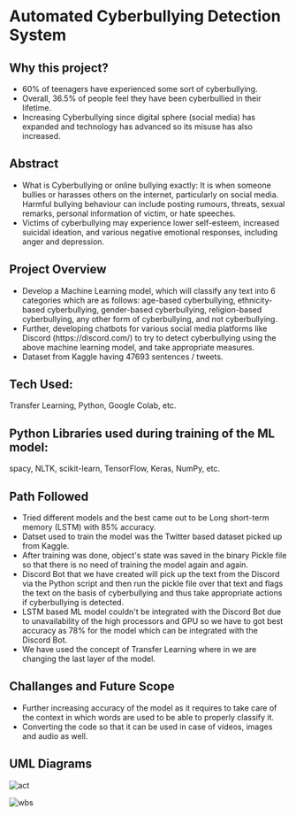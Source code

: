# Automated Cyberbullying Detection System

## Why this project?
<ul>
<li> 60% of teenagers have experienced some sort of cyberbullying.</li>
<li> Overall, 36.5% of people feel they have been cyberbullied in their lifetime.</li>
<li> Increasing Cyberbullying since digital sphere (social media) has expanded and technology has advanced so its misuse has also increased.</li>
</ul>

## Abstract
<ul>
<li> What is Cyberbullying or online bullying exactly: It is when someone bullies or harasses others on the internet, particularly on social media. Harmful bullying behaviour can include posting rumours, threats, sexual remarks, personal information of victim, or hate speeches.</li>
<li> Victims of cyberbullying may experience lower self-esteem, increased suicidal ideation, and various negative emotional responses, including anger and depression.</li>
</ul>

## Project Overview
<ul>
<li> Develop a Machine Learning model, which will classify any text into 6 categories which are as follows: age-based cyberbullying, ethnicity-based cyberbullying, gender-based cyberbullying, religion-based cyberbullying, any other form of  cyberbullying, and not cyberbullying.</li>
<li> Further, developing chatbots for various social media platforms like Discord (https://discord.com/) to try to detect cyberbullying using the above machine learning model, and take appropriate measures. </li>
<li> Dataset from Kaggle having 47693 sentences / tweets. </li>
</ul>

## Tech Used: 
Transfer Learning, Python, Google Colab, etc.
## Python Libraries used during training of the ML model: 
spacy, NLTK, scikit-learn, TensorFlow, Keras, NumPy, etc.

## Path Followed
<ul>
<li> Tried different models and the best came out to be Long short-term memory (LSTM) with 85% accuracy.</li>
<li> Datset used to train the model was the Twitter based dataset picked up from Kaggle.</li>
<li> After training was done, object's state was saved in the binary Pickle file so that there is no need of training the model again and again.</li>
<li> Discord Bot that we have created will pick up the text from the Discord via the Python script and then run the pickle file over that text and flags the text on the basis of cyberbullying and thus take appropriate actions if cyberbullying is detected.</li>
<li> LSTM based ML model couldn't be integrated with the Discord Bot due to unavailability of the high processors and GPU so we have to got best accuracy as 78% for the model which can be integrated with the Discord Bot.</li>
<li> We have used the concept of Transfer Learning where in we are changing the last layer of the model.</li>
</ul>

## Challanges and Future Scope
<ul>
<li> Further increasing accuracy of the model as it requires to take care of the context in which words are used to be able to properly classify it.</li>
<li> Converting the code so that it can be used in case of videos, images and audio as well.</li>
</ul>

## UML Diagrams

![act](https://user-images.githubusercontent.com/68558847/183718066-81aa2191-a510-4a9e-86c0-7176a89869f4.png)

![wbs](https://user-images.githubusercontent.com/68558847/183718019-8ee1ea2c-f40a-4c9e-be74-cb5257c4a579.png)

